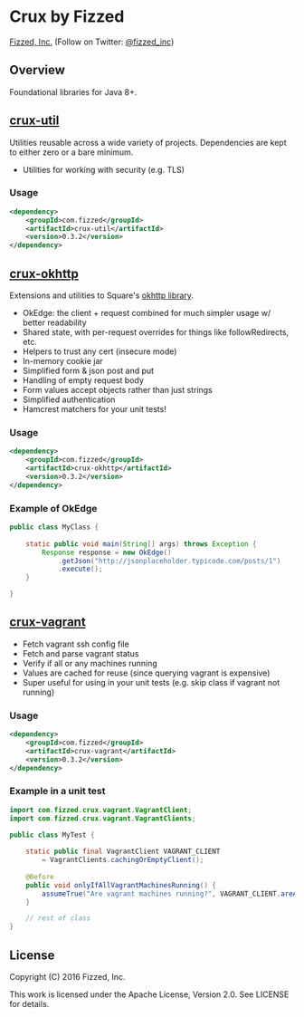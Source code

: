 Crux by Fizzed
==============

[Fizzed, Inc.](http://fizzed.com) (Follow on Twitter: [@fizzed_inc](http://twitter.com/fizzed_inc))

## Overview

Foundational libraries for Java 8+.

## [crux-util](crux-util)

Utilities reusable across a wide variety of projects.  Dependencies are kept to
either zero or a bare minimum.

 * Utilities for working with security (e.g. TLS)

### Usage

```xml
<dependency>
    <groupId>com.fizzed</groupId>
    <artifactId>crux-util</artifactId>
    <version>0.3.2</version>
</dependency>
```

## [crux-okhttp](crux-okhttp)

Extensions and utilities to Square's [okhttp library](https://github.com/square/okhttp).

 * OkEdge: the client + request combined for much simpler usage w/ better readability
 * Shared state, with per-request overrides for things like followRedirects, etc.
 * Helpers to trust any cert (insecure mode)
 * In-memory cookie jar
 * Simplified form & json post and put
 * Handling of empty request body
 * Form values accept objects rather than just strings
 * Simplified authentication
 * Hamcrest matchers for your unit tests!

### Usage

```xml
<dependency>
    <groupId>com.fizzed</groupId>
    <artifactId>crux-okhttp</artifactId>
    <version>0.3.2</version>
</dependency>
```

### Example of OkEdge

```java
public class MyClass {
    
    static public void main(String[] args) throws Exception {
        Response response = new OkEdge()
            .getJson("http://jsonplaceholder.typicode.com/posts/1")
            .execute();
    }

}
```

## [crux-vagrant](crux-vagrant)

 * Fetch vagrant ssh config file
 * Fetch and parse vagrant status
 * Verify if all or any machines running
 * Values are cached for reuse (since querying vagrant is expensive)
 * Super useful for using in your unit tests (e.g. skip class if vagrant not running)

### Usage

```xml
<dependency>
    <groupId>com.fizzed</groupId>
    <artifactId>crux-vagrant</artifactId>
    <version>0.3.2</version>
</dependency>
```

### Example in a unit test

```java
import com.fizzed.crux.vagrant.VagrantClient;
import com.fizzed.crux.vagrant.VagrantClients;

public class MyTest {
    
    static public final VagrantClient VAGRANT_CLIENT
        = VagrantClients.cachingOrEmptyClient();
    
    @Before
    public void onlyIfAllVagrantMachinesRunning() {
        assumeTrue("Are vagrant machines running?", VAGRANT_CLIENT.areAllMachinesRunning());
    }

    // rest of class
}
```
 
## License

Copyright (C) 2016 Fizzed, Inc.

This work is licensed under the Apache License, Version 2.0. See LICENSE for details.
